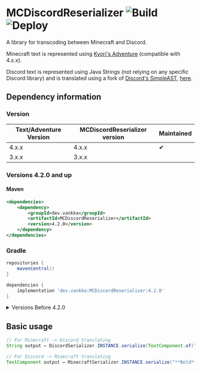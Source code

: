 # MCDiscordReserializer ![Build](https://github.com/Vankka/MCDiscordReserializer/workflows/Build/badge.svg) ![Deploy](https://github.com/Vankka/MCDiscordReserializer/workflows/Deploy/badge.svg)
A library for transcoding between Minecraft and Discord.

Minecraft text is represented using [Kyori's Adventure](https://github.com/KyoriPowered/adventure) (compatible with 4.x.x).

Discord text is represented using Java Strings (not relying on any specific Discord library) 
and is translated using a fork of [Discord's SimpleAST](https://github.com/discordapp/SimpleAST), 
[here](https://github.com/Vankka/SimpleAST).

## Dependency information

### Version
| Text/Adventure Version | MCDiscordReserializer version | Maintained |
|----|----|----|
| 4.x.x | 4.x.x | ✔ |
| 3.x.x | 3.x.x | ️ |

### Versions 4.2.0 and up

#### Maven
```xml
<dependencies>
    <dependency>
        <groupId>dev.vankka</groupId>
        <artifactId>MCDiscordReserializer</artifactId>
        <version>4.2.0</version>
    </dependency>
</dependencies>
```

### Gradle
```groovy
repositories {
    mavenCentral()
}

dependencies {
    implementation 'dev.vankka:MCDiscordReserializer:4.2.0'
}
```

<details>
    <summary>Versions Before 4.2.0</summary>

    #### Maven
    ```xml
    <repositories>
        <repository>
            <id>Vankka-Nexus</id>
            <url>https://nexus.vankka.dev/repository/maven-public/</url>
        </repository>
    </repositories>
    
    <dependencies>
        <dependency>
            <groupId>dev.vankka</groupId>
            <artifactId>MCDiscordReserializer</artifactId>
            <version>3.0.1</version>
        </dependency>
    </dependencies>
    ```
    
    #### Gradle
    ```groovy
    repositories {
        maven { 
          id 'Vankka-Nexus'
          url 'https://nexus.vankka.dev/repository/maven-public/' 
        }
    }
    
    dependencies {
        implementation 'dev.vankka:MCDiscordReserializer:3.0.1'
    }
    ```
</details>


## Basic usage
```java
// For Minecraft -> Discord translating
String output = DiscordSerializer.INSTANCE.serialize(TextComponent.of("Bold").decoration(TextDecoration.BOLD, true));

// For Discord -> Minecraft translating
TextComponent output = MinecraftSerializer.INSTANCE.serialize("**Bold**");
```
